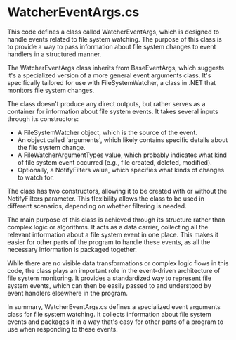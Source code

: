 # WatcherEventArgs.cs

This code defines a class called WatcherEventArgs, which is designed to handle events related to file system watching. The purpose of this class is to provide a way to pass information about file system changes to event handlers in a structured manner.

The WatcherEventArgs class inherits from BaseEventArgs, which suggests it's a specialized version of a more general event arguments class. It's specifically tailored for use with FileSystemWatcher, a class in .NET that monitors file system changes.

The class doesn't produce any direct outputs, but rather serves as a container for information about file system events. It takes several inputs through its constructors:

- A FileSystemWatcher object, which is the source of the event.
- An object called 'arguments', which likely contains specific details about the file system change.
- A FileWatcherArgumentTypes value, which probably indicates what kind of file system event occurred (e.g., file created, deleted, modified).
- Optionally, a NotifyFilters value, which specifies what kinds of changes to watch for.

The class has two constructors, allowing it to be created with or without the NotifyFilters parameter. This flexibility allows the class to be used in different scenarios, depending on whether filtering is needed.

The main purpose of this class is achieved through its structure rather than complex logic or algorithms. It acts as a data carrier, collecting all the relevant information about a file system event in one place. This makes it easier for other parts of the program to handle these events, as all the necessary information is packaged together.

While there are no visible data transformations or complex logic flows in this code, the class plays an important role in the event-driven architecture of file system monitoring. It provides a standardized way to represent file system events, which can then be easily passed to and understood by event handlers elsewhere in the program.

In summary, WatcherEventArgs.cs defines a specialized event arguments class for file system watching. It collects information about file system events and packages it in a way that's easy for other parts of a program to use when responding to these events.
